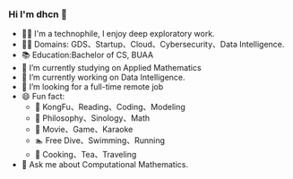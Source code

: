 ### Hi I'm dhcn 👋

- 👨‍💻 I'm a technophile, I enjoy deep exploratory work.
- 👨‍💼 Domains: GDS、Startup、Cloud、Cybersecurity、Data Intelligence.
- 📚 Education:Bachelor of CS, BUAA
- 🌱 I’m currently studying on Applied Mathematics
- 🔭 I’m currently working on Data Intelligence.
- 🤔 I’m looking for a full-time remote job
- 😄 Fun fact:
  - 🧑 KongFu、Reading、Coding、Modeling
  - 📖 Philosophy、Sinology、Math
  - 🎥 Movie、Game、Karaoke
  - 🏊 Free Dive、Swimming、Running
  - 🍵 Cooking、Tea、Traveling
- 💬 Ask me about Computational Mathematics.
<!--
**dhcn/dhcn** is a ✨ _special_ ✨ repository because its `README.md` (this file) appears on your GitHub profile.

Here are some ideas to get you started:

- 👯 I’m looking to collaborate on DApp.
- 🤔 I’m looking for help with overseas operation
- 📫 How to reach me: ...
- 😄 Pronouns: ...
 ...
-->
